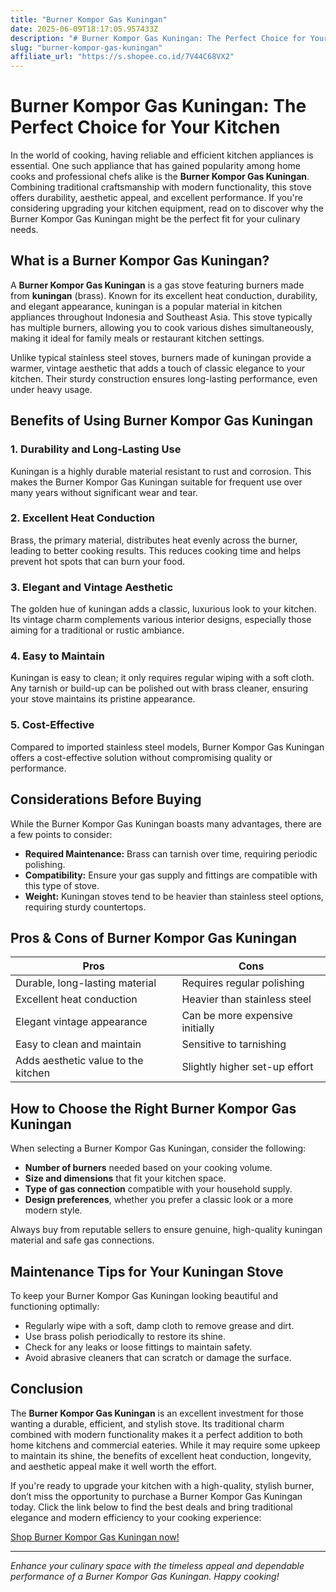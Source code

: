 ```yaml
---
title: "Burner Kompor Gas Kuningan"
date: 2025-06-09T18:17:05.957433Z
description: "# Burner Kompor Gas Kuningan: The Perfect Choice for Your Kitchen..."
slug: "burner-kompor-gas-kuningan"
affiliate_url: "https://s.shopee.co.id/7V44C68VX2"
---
```

# Burner Kompor Gas Kuningan: The Perfect Choice for Your Kitchen

In the world of cooking, having reliable and efficient kitchen appliances is essential. One such appliance that has gained popularity among home cooks and professional chefs alike is the **Burner Kompor Gas Kuningan**. Combining traditional craftsmanship with modern functionality, this stove offers durability, aesthetic appeal, and excellent performance. If you're considering upgrading your kitchen equipment, read on to discover why the Burner Kompor Gas Kuningan might be the perfect fit for your culinary needs.

## What is a Burner Kompor Gas Kuningan?

A **Burner Kompor Gas Kuningan** is a gas stove featuring burners made from **kuningan** (brass). Known for its excellent heat conduction, durability, and elegant appearance, kuningan is a popular material in kitchen appliances throughout Indonesia and Southeast Asia. This stove typically has multiple burners, allowing you to cook various dishes simultaneously, making it ideal for family meals or restaurant kitchen settings.

Unlike typical stainless steel stoves, burners made of kuningan provide a warmer, vintage aesthetic that adds a touch of classic elegance to your kitchen. Their sturdy construction ensures long-lasting performance, even under heavy usage.

## Benefits of Using Burner Kompor Gas Kuningan

### 1. Durability and Long-Lasting Use

Kuningan is a highly durable material resistant to rust and corrosion. This makes the Burner Kompor Gas Kuningan suitable for frequent use over many years without significant wear and tear.

### 2. Excellent Heat Conduction

Brass, the primary material, distributes heat evenly across the burner, leading to better cooking results. This reduces cooking time and helps prevent hot spots that can burn your food.

### 3. Elegant and Vintage Aesthetic

The golden hue of kuningan adds a classic, luxurious look to your kitchen. Its vintage charm complements various interior designs, especially those aiming for a traditional or rustic ambiance.

### 4. Easy to Maintain

Kuningan is easy to clean; it only requires regular wiping with a soft cloth. Any tarnish or build-up can be polished out with brass cleaner, ensuring your stove maintains its pristine appearance.

### 5. Cost-Effective

Compared to imported stainless steel models, Burner Kompor Gas Kuningan offers a cost-effective solution without compromising quality or performance.

## Considerations Before Buying

While the Burner Kompor Gas Kuningan boasts many advantages, there are a few points to consider:

- **Required Maintenance:** Brass can tarnish over time, requiring periodic polishing.
- **Compatibility:** Ensure your gas supply and fittings are compatible with this type of stove.
- **Weight:** Kuningan stoves tend to be heavier than stainless steel options, requiring sturdy countertops.

## Pros & Cons of Burner Kompor Gas Kuningan

| **Pros**                                   | **Cons**                     |
|--------------------------------------------|------------------------------|
| Durable, long-lasting material          | Requires regular polishing  |
| Excellent heat conduction                | Heavier than stainless steel |
| Elegant vintage appearance               | Can be more expensive initially |
| Easy to clean and maintain               | Sensitive to tarnishing     |
| Adds aesthetic value to the kitchen      | Slightly higher set-up effort |

## How to Choose the Right Burner Kompor Gas Kuningan

When selecting a Burner Kompor Gas Kuningan, consider the following:

- **Number of burners** needed based on your cooking volume.
- **Size and dimensions** that fit your kitchen space.
- **Type of gas connection** compatible with your household supply.
- **Design preferences**, whether you prefer a classic look or a more modern style.

Always buy from reputable sellers to ensure genuine, high-quality kuningan material and safe gas connections.

## Maintenance Tips for Your Kuningan Stove

To keep your Burner Kompor Gas Kuningan looking beautiful and functioning optimally:

- Regularly wipe with a soft, damp cloth to remove grease and dirt.
- Use brass polish periodically to restore its shine.
- Check for any leaks or loose fittings to maintain safety.
- Avoid abrasive cleaners that can scratch or damage the surface.

## Conclusion

The **Burner Kompor Gas Kuningan** is an excellent investment for those wanting a durable, efficient, and stylish stove. Its traditional charm combined with modern functionality makes it a perfect addition to both home kitchens and commercial eateries. While it may require some upkeep to maintain its shine, the benefits of excellent heat conduction, longevity, and aesthetic appeal make it well worth the effort.

If you're ready to upgrade your kitchen with a high-quality, stylish burner, don’t miss the opportunity to purchase a Burner Kompor Gas Kuningan today. Click the link below to find the best deals and bring traditional elegance and modern efficiency to your cooking experience:

[Shop Burner Kompor Gas Kuningan now!](https://s.shopee.co.id/7V44C68VX2)

---

*Enhance your culinary space with the timeless appeal and dependable performance of a Burner Kompor Gas Kuningan. Happy cooking!*